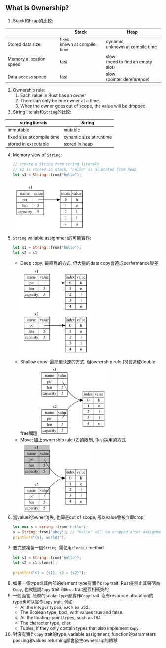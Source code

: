 ## What Is Ownership?
1. Stack和heap的比較:

|                         | Stack                           | Heap                                 |
| ----------------------- | ------------------------------- | ------------------------------------ |
| Stored data size        | fixed,<br>known at compile time | dynamic,<br>unknown at compile time  |
| Memory allocation speed | fast                            | slow<br>(need to find an empty slot) |
| Data access speed       | fast                            | slow<br>(pointer dereference)        |

2. Ownership rule:
   1. Each value in Rust has an owner
   2. There can only be one owner at a time.
   3. When the owner goes out of scope, the value will be dropped.
3. String literals和`String`的比較:

| string literals            | String                  |
| -------------------------- | ----------------------- |
| immutable                  | mutable                 |
| fixed size at compile time | dynamic size at runtime |
| stored in executable       | stored in heap          |

4. Memory view of `String`:
   ```rust
   // create a String from string literals
   // s1 is stored in stack, "hello" is allocated from heap
   let s1 = String::from("hello");
   ```
   <img src="img/trpl04-01.svg" style="width: 50%;" />
5. `String` variable assignment的可能實作:
   ```rust
   let s1 = String::from("hello");
   let s2 = s1
   ```
   - Deep copy: 最直覺的方式, 但大量的data copy會造成performance變差
      <img src="img/trpl04-03.svg" style="width: 50%;" />
   - Shallow copy: 最簡單快速的方式, 但ownership rule (3)會造成double free問題
      <img src="img/trpl04-02.svg" style="width: 50%;" />
   - Move: 加上ownership rule (2)的限制, Rust採用的方式
      <img src="img/trpl04-04.svg" style="width: 50%;" />
6. 當value的owner消失, 也算是out of scope, 所以value會被立即drop
   ```rust
   let mut s = String::from("hello");
   s = String::from("ahoy"); // "hello" will be dropped after assignment
   println!("{s}, world!");
   ```
7. 要完整複製一個`String`, 需使用`clone()` method
   ```rust
   let s1 = String::from("hello");
   let s2 = s1.clone();

   println!("s1 = {s1}, s2 = {s2}");
   ```
8. 如果一個type或其內部的element type有實作`Drop` trait, Rust是禁止其聲明為`Copy`, 也就是說`Copy` trait
和`Drop` trait是互相衝突的
9. 一般而言, 簡單的scalar type都實作`Copy` trait. 沒有resource allocation的type也可以實作`Copy`
   trait. 例如:
   - All the integer types, such as u32.
   - The Boolean type, bool, with values true and false.
   - All the floating-point types, such as f64.
   - The character type, char.
   - Tuples, if they only contain types that also implement `Copy`.
10. 對沒有實作`Copy` trait的type, variable assignment, function的parameters passing和values
   returning都會發生ownership的轉移
